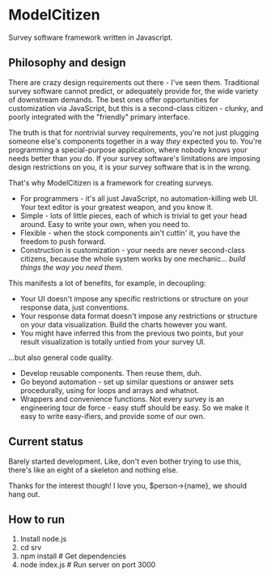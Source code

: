 ModelCitizen
============

Survey software framework written in Javascript.

## Philosophy and design

There are crazy design requirements out there - I've seen them. Traditional survey software cannot predict, or adequately provide for, the wide variety of downstream demands. The best ones offer opportunities for customization via JavaScript, but this is a second-class citizen - clunky, and poorly integrated with the "friendly" primary interface.

The truth is that for nontrivial survey requirements, you're not just plugging someone else's components together in a way *they* expected you to. You're programming a special-purpose application, where nobody knows your needs better than *you* do. If your survey software's limitations are imposing design restrictions on you, it is your survey software that is in the wrong.

That's why ModelCitizen is a framework for creating surveys.

 * For programmers - it's all just JavaScript, no automation-killing web UI. Your text editor is your greatest weapon, and you know it.
 * Simple - lots of little pieces, each of which is trivial to get your head around. Easy to write your own, when you need to.
 * Flexible - when the stock components ain't cuttin' it, you have the freedom to push forward.
 * Construction is customization - your needs are never second-class citizens, because the whole system works by one mechanic... *build things the way you need them.*


This manifests a lot of benefits, for example, in decoupling:

 * Your UI doesn't impose any specific restrictions or structure on your response data, just conventions.
 * Your response data format doesn't impose any restrictions or structure on your data visualization. Build the charts however you want.
 * You might have inferred this from the previous two points, but your result visualization is totally untied from your survey UI.

...but also general code quality.

 * Develop reusable components. Then reuse them, duh.
 * Go beyond automation - set up similar questions or answer sets procedurally, using for loops and arrays and whatnot.
 * Wrappers and convenience functions. Not every survey is an engineering tour de force - easy stuff should be easy. So we make it easy to write easy-ifiers, and provide some of our own.

## Current status

Barely started development. Like, don't even bother trying to use this, there's like an eight of a skeleton and nothing else.

Thanks for the interest though! I love you, $person->{name}, we should hang out.

## How to run

1. Install node.js
2. cd srv
3. npm install # Get dependencies
4. node index.js # Run server on port 3000
